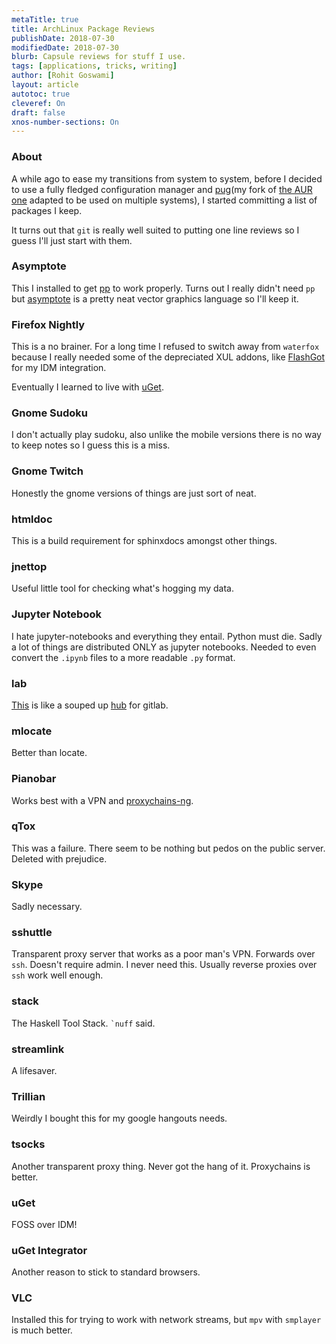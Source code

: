 ```yaml
---
metaTitle: true
title: ArchLinux Package Reviews
publishDate: 2018-07-30
modifiedDate: 2018-07-30
blurb: Capsule reviews for stuff I use.
tags: [applications, tricks, writing]
author: [Rohit Goswami]
layout: article
autotoc: true
cleveref: On
draft: false
xnos-number-sections: On
---
```


### About

A while ago to ease my transitions from system to system, before I decided to
use a fully fledged configuration manager and
[pug](https://github.com/HaoZeke/pug "Link to pug")(my fork of [the AUR one](https://github.com/Ventto/pug "Link to AUR pug") adapted to be used on
multiple systems), I started committing a list of packages I keep.

It turns out that `git` is really well suited to putting one line reviews so I
guess I'll just start with them.

### Asymptote

This I installed to get [pp](https://github.com/CDSoft/pp "Link to pp") to work
properly. Turns out I really didn't need `pp` but
[asymptote](asymptote.sourceforge.net "Link to aymptote") is a pretty neat
vector graphics language so I'll keep it.

### Firefox Nightly

This is a no brainer. For a long time I refused to switch away from `waterfox`
because I really needed some of the depreciated XUL addons, like
[FlashGot](https://addons.mozilla.org/en-US/firefox/addon/flashgot/ "Link to Flashgot") for my
IDM integration.

Eventually I learned to live with [uGet](ugetdm.com/ "Link to uGet").

<!-- TODO make this a whole post -->

### Gnome Sudoku

I don't actually play sudoku, also unlike the mobile versions there is no way to
keep notes so I guess this is a miss.

### Gnome Twitch

Honestly the gnome versions of things are just sort of neat.

### htmldoc

This is a build requirement for sphinxdocs amongst other things.

### jnettop

Useful little tool for checking what's hogging my data.

### Jupyter Notebook

I hate jupyter-notebooks and everything they entail. Python must die. Sadly a
lot of things are distributed ONLY as jupyter notebooks. Needed to even convert
the `.ipynb` files to a more readable `.py` format.

### lab

[This](https://github.com/zaquestion/lab) is like a souped up
[hub](https://github.com/github/hub) for gitlab.

### mlocate

Better than locate.

### Pianobar

Works best with a VPN and [proxychains-ng](https://github.com/rofl0r/proxychains-ng).

### qTox

This was a failure. There seem to be nothing but pedos on the public server.
Deleted with prejudice.

### Skype

Sadly necessary.

### sshuttle

Transparent proxy server that works as a poor man's VPN. Forwards over `ssh`.
Doesn't require admin. I never need this. Usually reverse proxies over `ssh` work
well enough.

### stack

The Haskell Tool Stack. `` `nuff `` said.

### streamlink

A lifesaver.

### Trillian

Weirdly I bought this for my google hangouts needs.

### tsocks

Another transparent proxy thing. Never got the hang of it. Proxychains is
better.

### uGet

FOSS over IDM!

### uGet Integrator

Another reason to stick to standard browsers.

### VLC

Installed this for trying to work with network streams, but `mpv` with
`smplayer` is much better.
